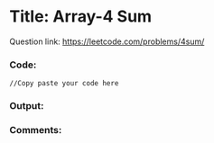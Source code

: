 # Title: Array-4 Sum

Question link: https://leetcode.com/problems/4sum/

### Code:

```
//Copy paste your code here
```

### Output:


### Comments:
